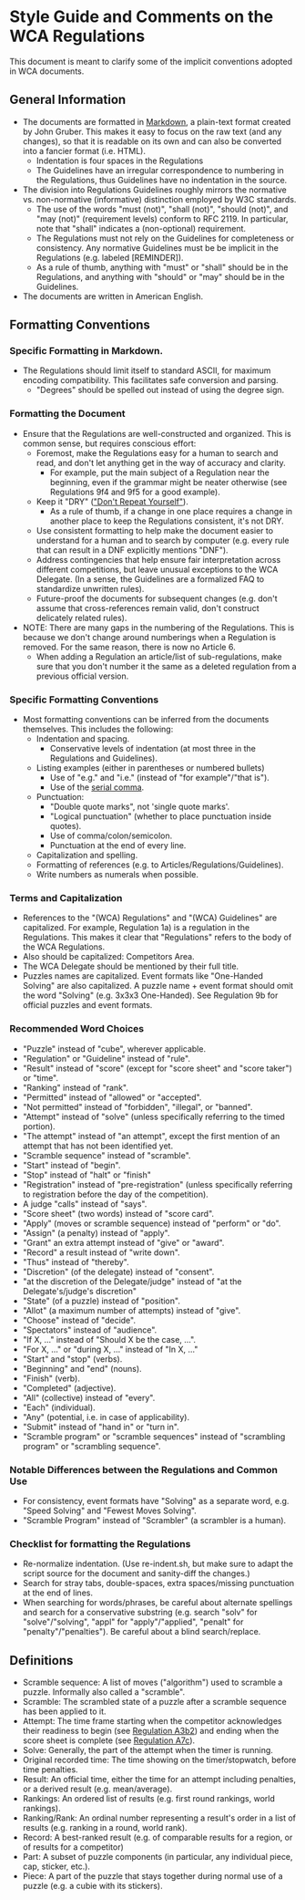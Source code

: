 # Style Guide and Comments on the WCA Regulations

This document is meant to clarify some of the implicit conventions adopted in WCA documents.

## General Information

- The documents are formatted in [Markdown](http://daringfireball.net/projects/markdown/), a plain-text format created by John Gruber. This makes it easy to focus on the raw text (and any changes), so that it is readable on its own and can also be converted into a fancier format (i.e. HTML).
  - Indentation is four spaces in the Regulations
  - The Guidelines have an irregular correspondence to numbering in the Regulations, thus Guidelines have no indentation in the source.
- The division into Regulations Guidelines roughly mirrors the normative vs. non-normative (informative) distinction employed by W3C standards.
  - The use of the words "must (not)", "shall (not)", "should (not)", and "may (not)" (requirement levels) conform to RFC 2119. In particular, note that "shall" indicates a (non-optional) requirement.
  - The Regulations must not rely on the Guidelines for completeness or consistency. Any normative Guidelines must be be implicit in the Regulations (e.g. labeled [REMINDER]).
  - As a rule of thumb, anything with "must" or "shall" should be in the Regulations, and anything with "should" or "may" should be in the Guidelines.
- The documents are written in American English.


## Formatting Conventions

### Specific Formatting in Markdown.

- The Regulations should limit itself to standard ASCII, for maximum encoding compatibility. This facilitates safe conversion and parsing.
    - "Degrees" should be spelled out instead of using the degree sign.

### Formatting the Document

- Ensure that the Regulations are well-constructed and organized. This is common sense, but requires conscious effort:
  - Foremost, make the Regulations easy for a human to search and read, and don't let anything get in the way of accuracy and clarity.
    - For example, put the main subject of a Regulation near the beginning, even if the grammar might be neater otherwise (see Regulations 9f4 and 9f5 for a good example).
  - Keep it "DRY" (["Don't Repeat Yourself"](https://en.wikipedia.org/wiki/Don%27t_repeat_yourself)).
    - As a rule of thumb, if a change in one place requires a change in another place to keep the Regulations consistent, it's not DRY.
  - Use consistent formatting to help make the document easier to understand for a human and to search by computer (e.g. every rule that can result in a DNF explicitly mentions "DNF").
  - Address contingencies that help ensure fair interpretation across different competitions, but leave unusual exceptions to the WCA Delegate. (In a sense, the Guidelines are a formalized FAQ to standardize unwritten rules).
  - Future-proof the documents for subsequent changes (e.g. don't assume that cross-references remain valid, don't construct delicately related rules).
- NOTE: There are many gaps in the numbering of the Regulations. This is because we don't change around numberings when a Regulation is removed. For the same reason, there is now no Article 6.
  - When adding a Regulation an article/list of sub-regulations, make sure that you don't number it the same as a deleted regulation from a previous official version.

### Specific Formatting Conventions

- Most formatting conventions can be inferred from the documents themselves. This includes the following:
  - Indentation and spacing.
    - Conservative levels of indentation (at most three in the Regulations and Guidelines).
  - Listing examples (either in parentheses or numbered bullets)
    - Use of "e.g." and "i.e." (instead of "for example"/"that is").
    - Use of the [serial comma](https://en.wikipedia.org/wiki/Serial_comma).
  - Punctuation:
    - "Double quote marks", not 'single quote marks'.
    - "Logical punctuation" (whether to place punctuation inside quotes).
    - Use of comma/colon/semicolon.
    - Punctuation at the end of every line.
  - Capitalization and spelling.
  - Formatting of references (e.g. to Articles/Regulations/Guidelines).
  - Write numbers as numerals when possible.


### Terms and Capitalization

- References to the "(WCA) Regulations" and "(WCA) Guidelines" are capitalized. For example, Regulation 1a) is a regulation in the Regulations. This makes it clear that "Regulations" refers to the body of the WCA Regulations.
- Also should be capitalized: Competitors Area.
- The WCA Delegate should be mentioned by their full title.
- Puzzles names are capitalized. Event formats like "One-Handed Solving" are also capitalized. A puzzle name + event format should omit the word "Solving" (e.g. 3x3x3 One-Handed). See Regulation 9b for official puzzles and event formats.

### Recommended Word Choices

- "Puzzle" instead of "cube", wherever applicable.
- "Regulation" or "Guideline" instead of "rule".
- "Result" instead of "score" (except for "score sheet" and "score taker") or "time".
- "Ranking" instead of "rank".
- "Permitted" instead of "allowed" or "accepted".
- "Not permitted" instead of "forbidden", "illegal", or "banned".
- "Attempt" instead of "solve" (unless specifically referring to the timed portion).
- "The attempt" instead of "an attempt", except the first mention of an attempt that has not been identified yet.
- "Scramble sequence" instead of "scramble".
- "Start" instead of "begin".
- "Stop" instead of "halt" or "finish"
- "Registration" instead of "pre-registration" (unless specifically referring to registration before the day of the competition).
- A judge "calls" instead of "says".
- "Score sheet" (two words) instead of "score card".
- "Apply" (moves or scramble sequence) instead of "perform" or "do".
- "Assign" (a penalty) instead of "apply".
- "Grant" an extra attempt instead of "give" or "award".
- "Record" a result instead of "write down".
- "Thus" instead of "thereby".
- "Discretion" (of the delegate) instead of "consent".
- "at the discretion of the Delegate/judge" instead of "at the Delegate's/judge's discretion"
- "State" (of a puzzle) instead of "position".
- "Allot" (a maximum number of attempts) instead of "give".
- "Choose" instead of "decide".
- "Spectators" instead of "audience".
- "If X, ..." instead of "Should X be the case, ...".
- "For X, ..." or "during X, ..." instead of "In X, ..."
- "Start" and "stop" (verbs).
- "Beginning" and "end" (nouns).
- "Finish" (verb).
- "Completed" (adjective).
- "All" (collective) instead of "every".
- "Each" (individual).
- "Any" (potential, i.e. in case of applicability).
- "Submit" instead of "hand in" or "turn in".
- "Scramble program" or "scramble sequences" instead of "scrambling program" or "scrambling sequence".

### Notable Differences between the Regulations and Common Use

- For consistency, event formats have "Solving" as a separate word, e.g. "Speed Solving" and "Fewest Moves Solving".
- "Scramble Program" instead of "Scrambler" (a scrambler is a human).

### Checklist for formatting the Regulations

- Re-normalize indentation. (Use re-indent.sh, but make sure to adapt the script source for the document and sanity-diff the changes.)
- Search for stray tabs, double-spaces, extra spaces/missing punctuation at the end of lines.
- When searching for words/phrases, be careful about alternate spellings and search for a conservative substring (e.g. search "solv" for "solve"/"solving", "appl" for "apply"/"applied", "penalt" for "penalty"/"penalties"). Be careful about a blind search/replace.


## Definitions

- Scramble sequence: A list of moves ("algorithm") used to scramble a puzzle. Informally also called a "scramble".
- Scramble: The scrambled state of a puzzle after a scramble sequence has been applied to it.
- Attempt: The time frame starting when the competitor acknowledges their readiness to begin (see [Regulation A3b2](https://www.worldcubeassociation.org/regulations/#A3b2)) and ending when the score sheet is complete (see [Regulation A7c](https://www.worldcubeassociation.org/regulations/#A7c)).
- Solve: Generally, the part of the attempt when the timer is running.
- Original recorded time: The time showing on the timer/stopwatch, before time penalties.
- Result: An official time, either the time for an attempt including penalties, or a derived result (e.g. mean/average).
- Rankings: An ordered list of results (e.g. first round rankings, world rankings).
- Ranking/Rank: An ordinal number representing a result's order in a list of results (e.g. ranking in a round, world rank).
- Record: A best-ranked result (e.g. of comparable results for a region, or of results for a competitor)
- Part: A subset of puzzle components (in particular, any individual piece, cap, sticker, etc.).
- Piece: A part of the puzzle that stays together during normal use of a puzzle (e.g. a cubie with its stickers).
